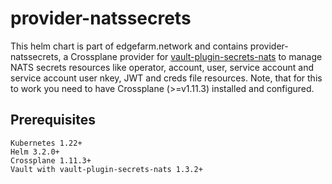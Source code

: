 # provider-natssecrets

This helm chart is part of edgefarm.network and contains provider-natssecrets, a Crossplane provider for [vault-plugin-secrets-nats](https://github.com/edgefarm/vault-plugin-secrets-nats) to manage NATS secrets resources like operator, account, user, service account and service account user nkey, JWT and creds file resources.
Note, that for this to work you need to have Crossplane (>=v1.11.3) installed and configured.

## Prerequisites

    Kubernetes 1.22+
    Helm 3.2.0+
    Crossplane 1.11.3+
    Vault with vault-plugin-secrets-nats 1.3.2+
